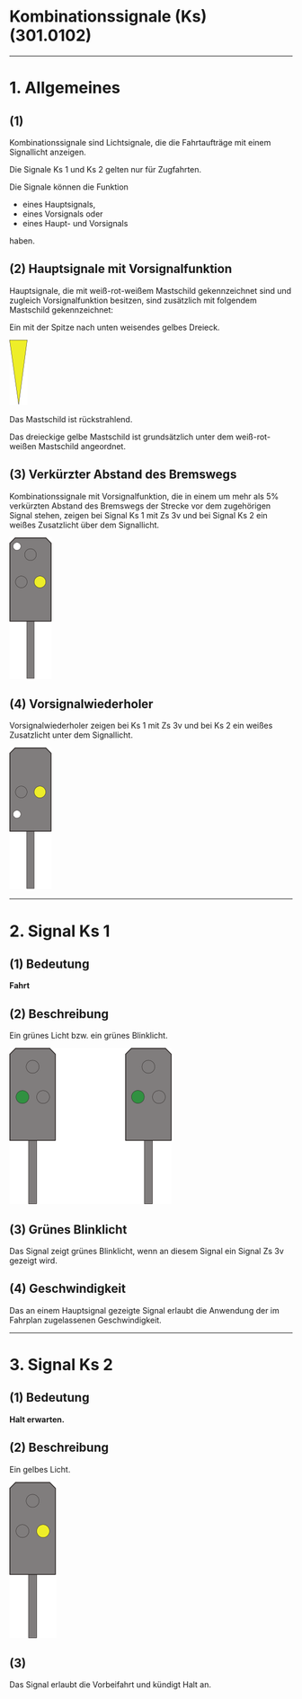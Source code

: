 # Kombinationssignale (Ks) (301.0102)

---

# 1. Allgemeines

## (1)

Kombinationssignale sind Lichtsignale, die die Fahrtaufträge mit einem Signallicht
anzeigen.

Die Signale Ks 1 und Ks 2 gelten nur für Zugfahrten.

Die Signale können die Funktion

- eines Hauptsignals,
- eines Vorsignals oder
- eines Haupt- und Vorsignals

haben.

## (2) Hauptsignale mit Vorsignalfunktion

Hauptsignale, die mit weiß-rot-weißem Mastschild gekennzeichnet sind und
zugleich Vorsignalfunktion besitzen, sind zusätzlich mit folgendem Mastschild
gekennzeichnet:

Ein mit der Spitze nach unten weisendes gelbes Dreieck.

![](assets/301_0102/301_0102_1_1.svg)

Das Mastschild ist rückstrahlend.

Das dreieckige gelbe Mastschild ist grundsätzlich unter dem weiß-rot-weißen
Mastschild angeordnet.

## (3) Verkürzter Abstand des Bremswegs

Kombinationssignale mit Vorsignalfunktion, die in einem um mehr als 5% verkürzten
Abstand des Bremswegs der Strecke vor dem zugehörigen Signal
stehen, zeigen bei Signal Ks 1 mit Zs 3v und bei Signal Ks 2 ein weißes Zusatzlicht
über dem Signallicht.

![](assets/301_0102/301_0102_1_2.svg)

## (4) Vorsignalwiederholer

Vorsignalwiederholer zeigen bei Ks 1 mit Zs 3v und bei Ks 2 ein weißes Zusatzlicht
unter dem Signallicht.

![](assets/301_0102/301_0102_1_3.svg)

---

# 2. Signal Ks 1

## (1) Bedeutung

**Fahrt**

## (2) Beschreibung

Ein grünes Licht bzw. ein grünes Blinklicht.

![](assets/301_0102/301_0102_Ks1_animated.svg)

## (3) Grünes Blinklicht

Das Signal zeigt grünes Blinklicht, wenn an diesem Signal ein Signal Zs 3v
gezeigt wird.

## (4) Geschwindigkeit

Das an einem Hauptsignal gezeigte Signal erlaubt die Anwendung der im
Fahrplan zugelassenen Geschwindigkeit.

---

# 3. Signal Ks 2

## (1) Bedeutung

**Halt erwarten.**

## (2) Beschreibung

Ein gelbes Licht.

![](assets/301_0102/301_0102_Ks2.svg)

## (3)

Das Signal erlaubt die Vorbeifahrt und kündigt Halt an.
